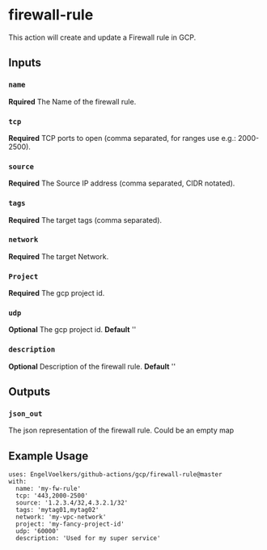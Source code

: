 # firewall-rule
This action will create and update a Firewall rule in GCP.

## Inputs


### `name`

**Rquired** The Name of the firewall rule.


### `tcp`

**Required** TCP ports to open (comma separated, for ranges use e.g.: 2000-2500).


### `source`

**Required** The Source IP address (comma separated, CIDR notated).


### `tags`

**Required** The target tags (comma separated). 

### `network`

**Required** The target Network.

### `Project`

**Required** The gcp project id.

### `udp`

**Optional** The gcp project id.
**Default** ''

### `description`

**Optional** Description of the firewall rule.
**Default** ''


## Outputs

### `json_out`

The json representation of the firewall rule. Could be an empty map


## Example Usage
```
uses: EngelVoelkers/github-actions/gcp/firewall-rule@master
with:
  name: 'my-fw-rule'
  tcp: '443,2000-2500'
  source: '1.2.3.4/32,4.3.2.1/32'
  tags: 'mytag01,mytag02'
  network: 'my-vpc-network'
  project: 'my-fancy-project-id'
  udp: '60000'
  description: 'Used for my super service'
```
